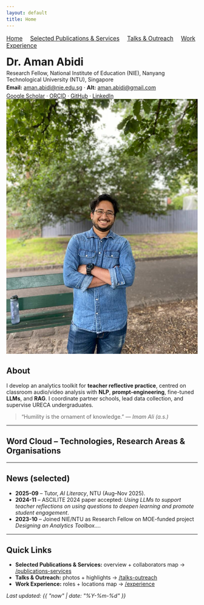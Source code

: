 ```yaml
---
layout: default
title: Home
---
```


<nav style="margin: 1rem 0; font-size: 0.95rem;">
  <a href="/" style="margin-right: 1rem;">Home</a>
  <a href="/publications-services" style="margin-right: 1rem;">Selected Publications & Services</a>
  <a href="/talks-outreach" style="margin-right: 1rem;">Talks & Outreach</a>
  <a href="/experience" style="margin-right: 1rem;">Work Experience</a>
  <!--
  <a href="/places" style="margin-right: 1rem;">Places I Visited</a>
  -->
</nav>
<div class="hero">
  <div>
    <h1 style="margin:0 0 .25rem 0;">Dr. Aman Abidi</h1>
    <p style="margin:.1rem 0 0 0;">
      Research Fellow, National Institute of Education (NIE), Nanyang Technological University (NTU), Singapore
    </p>
    <p style="margin:.3rem 0 0 0;">
      <strong>Email:</strong> <a href="mailto:aman.abidi@nie.edu.sg">aman.abidi@nie.edu.sg</a>
      · <strong>Alt:</strong> <a href="mailto:aman.abidi@gmail.com">aman.abidi@gmail.com</a>
    </p>
    <p style="margin:.3rem 0 0 0;">
      <a href="https://scholar.google.com/citations?user=CoLi5Q8AAAAJ&hl=en">Google Scholar</a> ·
      <a href="https://orcid.org/0000-0002-3960-6259">ORCID</a> ·
      <a href="https://github.com/amanabidi">GitHub</a> ·
      <a href="https://www.linkedin.com/in/amanabidi/">LinkedIn</a>
    </p>
  </div>
  <img src="/assets/image/Hawthorn Park.jpg" alt="Dr. Aman Abidi headshot" class="hero__photo">
</div>


## About
I develop an analytics toolkit for **teacher reflective practice**, centred on classroom audio/video analysis with **NLP**, **prompt-engineering**, fine-tuned **LLMs**, and **RAG**. I coordinate partner schools, lead data collection, and supervise URECA undergraduates.

> “Humility is the ornament of knowledge.” — *Imam Ali (a.s.)*

---

## Word Cloud – Technologies, Research Areas & Organisations

<link rel="stylesheet" href="/assets/css/custom.css">

<div id="wordcloud" role="img" aria-label="Word cloud of technologies, research areas, and organisations"></div>

<!-- Edit the weights below (bigger 'weight' => larger word). -->
<script id="wc-data" type="application/json">
{
  "words": [
    {"text": "AI in Education", "weight": 28},
    {"text": "NLP", "weight": 24},
    {"text": "LLMs", "weight": 30},
    {"text": "Prompt Engineering", "weight": 22},
    {"text": "RAG", "weight": 22},
    {"text": "Learning Analytics", "weight": 20},
    {"text": "Singapore Teaching Practice (STP)", "weight": 18},
    {"text": "Graph Mining", "weight": 18},
    {"text": "Bipartite Graphs", "weight": 16},
    {"text": "Cohesive Subgraphs", "weight": 14},
    {"text": "Speech Recognition (Singlish)", "weight": 16},
    {"text": "Spatio-temporal Graphs", "weight": 14},

    {"text": "Python", "weight": 20},
    {"text": "Java", "weight": 14},
    {"text": "Kotlin", "weight": 12},
    {"text": "TensorFlow", "weight": 12},
    {"text": "Pandas", "weight": 12},
    {"text": "NumPy", "weight": 12},
    {"text": "Matplotlib", "weight": 10},
    {"text": "R", "weight": 10},
    {"text": "Ruby", "weight": 10},
    {"text": "Keras", "weight": 10},
    {"text": "Power BI", "weight": 16},
    {"text": "WhisperX", "weight": 14},
    {"text": "SharePoint", "weight": 12},
    {"text": "Leaflet.js", "weight": 12},
    {"text": "Jekyll", "weight": 10},
    {"text": "GitHub Pages", "weight": 10},
    {"text": "ServiceNow", "weight": 10},

    {"text": "NIE", "weight": 20},
    {"text": "NTU", "weight": 20},
    {"text": "MOE (Singapore)", "weight": 16},
    {"text": "Swinburne University", "weight": 14},
    {"text": "Deakin University", "weight": 12},
    {"text": "Monash University", "weight": 12},
    {"text": "BITS Pilani", "weight": 10},
    {"text": "Purdue University Northwest", "weight": 10},
    {"text": "Tata Consultancy Services (TCS)", "weight": 16},
    {"text": "ASML", "weight": 12}
  ]
}
</script>

<!-- D3 + d3-cloud libs -->
<script src="https://unpkg.com/d3@7"></script>
<script src="https://unpkg.com/d3-cloud/build/d3.layout.cloud.js"></script>
<!-- Our renderer -->
<script src="/assets/js/wordcloud.js"></script>

---

## News (selected)
- **2025-09** – Tutor, *AI Literacy*, NTU (Aug–Nov 2025).
- **2024-11** – ASCILITE 2024 paper accepted: *Using LLMs to support teacher reflections on using questions to deepen learning and promote student engagement*.
- **2023-10** – Joined NIE/NTU as Research Fellow on MOE-funded project *Designing an Analytics Toolbox…*.

---

## Quick Links
- **Selected Publications & Services:** overview + collaborators map → [/publications-services](/publications-services)  
- **Talks & Outreach:** photos + highlights → [/talks-outreach](/talks-outreach)  
- **Work Experience:** roles + locations map → [/experience](/experience)
<!--
- **Places I Visited:** personal travel map → [/places](/places)
-->
_Last updated: {{ "now" | date: "%Y-%m-%d" }}_
